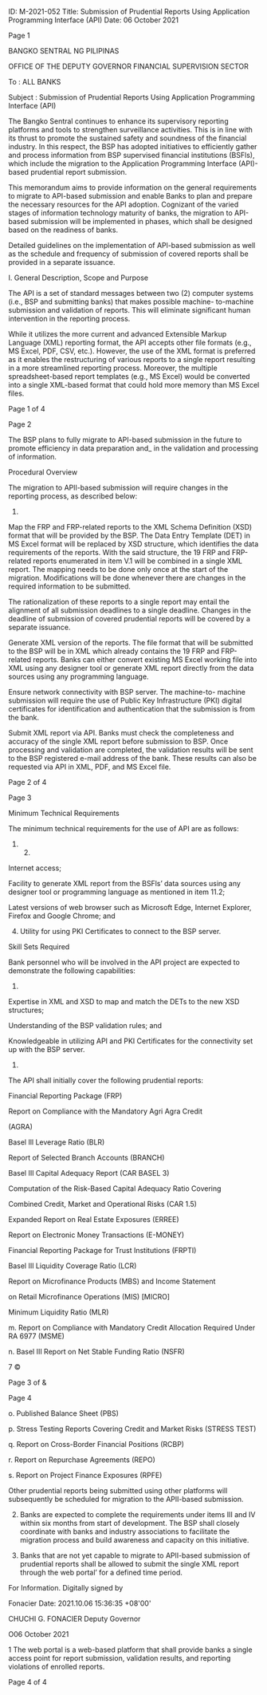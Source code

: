 ID: M-2021-052
Title: Submission of Prudential Reports Using Application Programming Interface (API)
Date: 06 October 2021

Page 1

BANGKO SENTRAL NG PILIPINAS

OFFICE OF THE DEPUTY GOVERNOR FINANCIAL SUPERVISION SECTOR

To : ALL BANKS

Subject : Submission of Prudential Reports Using Application Programming Interface (API)

The Bangko Sentral continues to enhance its supervisory reporting platforms and tools to strengthen surveillance activities. This is in line with its thrust to promote the sustained safety and soundness of the financial industry. In this respect, the BSP has adopted initiatives to efficiently gather and process information from BSP supervised financial institutions (BSFls), which include the migration to the Application Programming Interface (API)-based prudential report submission.

This memorandum aims to provide information on the general requirements to migrate to API-based submission and enable Banks to plan and prepare the necessary resources for the API adoption. Cognizant of the varied stages of information technology maturity of banks, the migration to API-based submission will be implemented in phases, which shall be designed based on the readiness of banks.

Detailed guidelines on the implementation of APl-based submission as well as the schedule and frequency of submission of covered reports shall be provided in a separate issuance.

I. General Description, Scope and Purpose

The API is a set of standard messages between two (2) computer systems (i.e., BSP and submitting banks) that makes possible machine- to-machine submission and validation of reports. This will eliminate significant human intervention in the reporting process.

While it utilizes the more current and advanced Extensible Markup Language (XML) reporting format, the API accepts other file formats (e.g., MS Excel, PDF, CSV, etc.). However, the use of the XML format is preferred as it enables the restructuring of various reports to a single report resulting in a more streamlined reporting process. Moreover, the multiple spreadsheet-based report templates (e.g., MS Excel) would be converted into a single XML-based format that could hold more memory than MS Excel files.

Page 1 of 4

Page 2

The BSP plans to fully migrate to API-based submission in the future to promote efficiency in data preparation and_ in the validation and processing of information.

Procedural Overview

The migration to APlI-based submission will require changes in the reporting process, as described below:

1.

Map the FRP and FRP-related reports to the XML Schema Definition (XSD) format that will be provided by the BSP. The Data Entry Template (DET) in MS Excel format will be replaced by XSD structure, which identifies the data requirements of the reports. With the said structure, the 19 FRP and FRP-related reports enumerated in item V.1 will be combined in a single XML report. The mapping needs to be done only once at the start of the migration. Modifications will be done whenever there are changes in the required information to be submitted.

The rationalization of these reports to a single report may entail the alignment of all submission deadlines to a single deadline. Changes in the deadline of submission of covered prudential reports will be covered by a separate issuance.

Generate XML version of the reports. The file format that will be submitted to the BSP will be in XML which already contains the 19 FRP and FRP-related reports. Banks can either convert existing MS Excel working file into XML using any designer tool or generate XML report directly from the data sources using any programming language.

Ensure network connectivity with BSP server. The machine-to- machine submission will require the use of Public Key Infrastructure (PKI) digital certificates for identification and authentication that the submission is from the bank.

Submit XML report via API. Banks must check the completeness and accuracy of the single XML report before submission to BSP. Once processing and validation are completed, the validation results will be sent to the BSP registered e-mail address of the bank. These results can also be requested via API in XML, PDF, and MS Excel file.

Page 2 of 4

Page 3

Minimum Technical Requirements

The minimum technical requirements for the use of API are as follows:

1. 2.

Internet access;

Facility to generate XML report from the BSFls’ data sources using any designer tool or programming language as mentioned in item 11.2;

Latest versions of web browser such as Microsoft Edge, Internet Explorer, Firefox and Google Chrome; and

4. Utility for using PKI Certificates to connect to the BSP server.

Skill Sets Required

Bank personnel who will be involved in the API project are expected to demonstrate the following capabilities:

1.

Expertise in XML and XSD to map and match the DETs to the new XSD structures;

Understanding of the BSP validation rules; and

Knowledgeable in utilizing API and PKI Certificates for the connectivity set up with the BSP server.

1.

The API shall initially cover the following prudential reports:

Financial Reporting Package (FRP)

Report on Compliance with the Mandatory Agri Agra Credit

(AGRA)

Basel Ill Leverage Ratio (BLR)

Report of Selected Branch Accounts (BRANCH)

Basel III Capital Adequacy Report (CAR BASEL 3)

Computation of the Risk-Based Capital Adequacy Ratio Covering

Combined Credit, Market and Operational Risks (CAR 1.5)

Expanded Report on Real Estate Exposures (ERREE)

Report on Electronic Money Transactions (E-MONEY)

Financial Reporting Package for Trust Institutions (FRPTI)

Basel III Liquidity Coverage Ratio (LCR)

Report on Microfinance Products (MBS) and Income Statement

on Retail Microfinance Operations (MIS) [MICRO]

Minimum Liquidity Ratio (MLR)

m. Report on Compliance with Mandatory Credit Allocation Required Under RA 6977 (MSME)

n. Basel III Report on Net Stable Funding Ratio (NSFR)

7 ©

Page 3 of &

Page 4

o. Published Balance Sheet (PBS)

p. Stress Testing Reports Covering Credit and Market Risks (STRESS TEST)

q. Report on Cross-Border Financial Positions (RCBP)

r. Report on Repurchase Agreements (REPO)

s. Report on Project Finance Exposures (RPFE)

Other prudential reports being submitted using other platforms will subsequently be scheduled for migration to the APlI-based submission.

2. Banks are expected to complete the requirements under items III and IV within six months from start of development. The BSP shall closely coordinate with banks and industry associations to facilitate the migration process and build awareness and capacity on this initiative.

3. Banks that are not yet capable to migrate to APlI-based submission of prudential reports shall be allowed to submit the single XML report through the web portal’ for a defined time period.

For Information. Digitally signed by

Fonacier Date: 2021.10.06 15:36:35 +08'00'

CHUCHI G. FONACIER Deputy Governor

O06 October 2021

1 The web portal is a web-based platform that shall provide banks a single access point for report submission, validation results, and reporting violations of enrolled reports.

Page 4 of 4